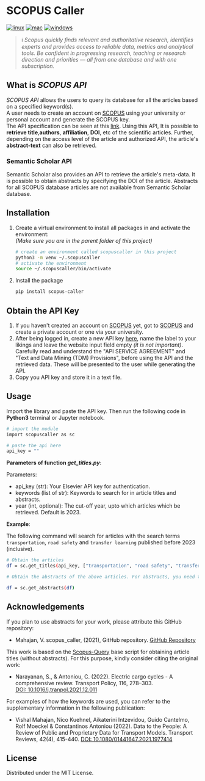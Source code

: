 # SCOPUS Caller

[![linux](https://github.com/vishalmhjn/scopus_caller/actions/workflows/main.yml/badge.svg?branch=master&event=push)](https://github.com/vishalmhjn/scopus_caller/actions/workflows/main.yml)
[![mac](https://github.com/vishalmhjn/scopus_caller/actions/workflows/mac.yml/badge.svg?branch=master&event=push)](https://github.com/vishalmhjn/scopus_caller/actions/workflows/mac.yml)
[![windows](https://github.com/vishalmhjn/scopus_caller/actions/workflows/windows.yml/badge.svg?branch=master&event=push)](https://github.com/vishalmhjn/scopus_caller/actions/workflows/windows.yml)

> ℹ️ _Scopus quickly finds relevant and authoritative research, identifies experts and provides access to reliable data,
> metrics and analytical tools. Be confident in progressing research, teaching or research direction and priorities
> — all from one database and with one subscription._

## What is _SCOPUS API_

_SCOPUS API_ allows the users to query its database for all the articles based on a specified keyword(s).  
A user needs to create an account on [SCOPUS](https://www.elsevier.com/solutions/scopus) using your university or
personal account and generate the SCOPUS key.  
The API specification can be seen at this [link](https://github.com/ElsevierDev/elsapy). Using this API, It is possible
to **retrieve title**,**authors**, **affiliation**, **DOI**, etc of the scientific articles. Further, depending on the
access level of the article and authorized API, the article's **abstract-text** can also be retrieved.

### Semantic Scholar API

Semantic Scholar also provides an API to retrieve the article's meta-data. It is possible to obtain abstracts by
specifying the DOI of the article. Abstracts for all SCOPUS database articles are not available from Semantic Scholar database.

## Installation

1. Create a virtual environment to install all packages in and activate the environment:  
   _(Make sure you are in the parent folder of this project)_

   ```sh
   # create an environment called scopuscaller in this project
   python3 -m venv ~/.scopuscaller
   # activate the environment
   source ~/.scopuscaller/bin/activate
   ```

2. Install the package

   ```sh
   pip install scopus-caller
   ```

## Obtain the API Key

1. If you haven't created an account on [SCOPUS](https://dev.elsevier.com) yet, got to
   [SCOPUS](https://www.elsevier.com/solutions/scopus) and create a private account or one via your university.
2. After being logged in, create a new API key [here](https://dev.elsevier.com/apikey/manage), name the label to your
   likings and leave the website input field empty _(it is not important)_.  
   Carefully read and understand the "API
   SERVICE AGREEMENT" and "Text and Data Mining (TDM) Provisions", before using the API and the retrieved data. These
   will be presented to the user while generating the API.
3. Copy you API key and store it in a text file.

## Usage

Import the library and paste the API key. Then run the following code in **Python3** terminal or Jupyter notebook.

```sh
# import the module
import scopuscaller as sc

# paste the api here
api_key = ""
```

**Parameters of function _get_titles.py_**:

Parameters:

- api_key (str): Your Elsevier API key for authentication.
- keywords (list of str): Keywords to search for in article titles and abstracts.
- year (int, optional): The cut-off year, upto which articles which be retrieved. Default is 2023.

**Example**:

The following command will search for articles with the search terms `transportation`, `road safety` and `transfer learning` published before 2023 (inclusive).

```sh
# Obtain the articles
df = sc.get_titles(api_key, ["transportation", "road safety", "transfer learning"], 2023)

# Obtain the abstracts of the above articles. For abstracts, you need to specify the output of previous step as input and then run the following

df = sc.get_abstracts(df)
```

## Acknowledgements

If you plan to use abstracts for your work, please attribute this GitHub repository:

- Mahajan, V. scopus_caller, (2021), GitHub repository. 
[GitHub Repository](https://github.com/vishalmhjn/scopus_caller)

This work is based on the [Scopus-Query](https://github.com/nsanthanakrishnan/Scopus-Query) base script for obtaining article titles (without abstracts). For this purpose, kindly consider citing the original work:

- Narayanan, S., & Antoniou, C. (2022). Electric cargo cycles - A comprehensive review. Transport Policy, 116, 278–303.  
[DOI: 10.1016/j.tranpol.2021.12.011](https://doi.org/10.1016/j.tranpol.2021.12.011)

For examples of how the keywords are used, you can refer to the supplementary information in the following publication:

- Vishal Mahajan, Nico Kuehnel, Aikaterini Intzevidou, Guido Cantelmo, Rolf Moeckel & Constantinos Antoniou (2022). Data to the People: A Review of Public and Proprietary Data for Transport Models. Transport Reviews, 42(4), 415-440.
[DOI: 10.1080/01441647.2021.1977414](https://doi.org/10.1080/01441647.2021.1977414)


## License

Distributed under the MIT License.
